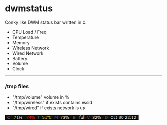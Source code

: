 dwmstatus
=========

Conky like DWM status bar written in C.

- CPU Load / Freq
- Temperature
- Memory
- Wireless Network
- Wired Network
- Battery
- Volume
- Clock

---

### /tmp files

- "/tmp/volume" volume in %
- "/tmp/wireless" if exists contains essid
- "/tmp/wired" if exists network is up

![DWM Bar](http://github.com/cornu/dwmstatus/raw/master/dwmstatus.png)

